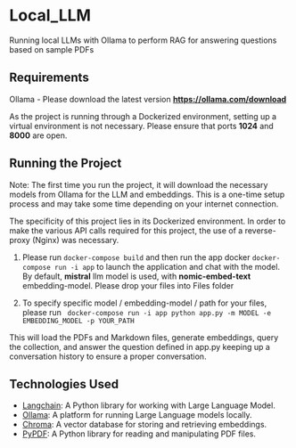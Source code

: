 # Local_LLM
Running local LLMs with Ollama to perform RAG for answering questions based on sample PDFs

## Requirements

Ollama - Please download the latest version **https://ollama.com/download**

As the project is running through a Dockerized environment, setting up a virtual environment is not necessary. Please ensure that ports **1024** and **8000** are open.

## Running the Project

Note: The first time you run the project, it will download the necessary models from Ollama for the LLM and embeddings. This is a one-time setup process and may take some time depending on your internet connection.

The specificity of this project lies in its Dockerized environment. In order to make the various API calls required for this project, the use of a reverse-proxy (Nginx) was necessary.

1. Please run ``` docker-compose build ``` and then run the app docker ```docker-compose run -i app``` to launch the application and chat with the model.
By default, **mistral** llm model is used, with **nomic-embed-text** embedding-model. Please drop your files into Files folder

2. To specify specific model / embedding-model / path for your files, please run ``` docker-compose run -i app python app.py -m MODEL -e EMBEDDING_MODEL -p YOUR_PATH``` 

This will load the PDFs and Markdown files, generate embeddings, query the collection, and answer the question defined in app.py keeping up a conversation history to ensure a proper conversation.

## Technologies Used

- [Langchain](https://python.langchain.com/docs/get_started/introduction): A Python library for working with Large Language Model.
- [Ollama](https://github.com/ollama/ollama): A platform for running Large Language models locally.
- [Chroma](https://docs.trychroma.com/): A vector database for storing and retrieving embeddings.
- [PyPDF](https://github.com/py-pdf/pypdf): A Python library for reading and manipulating PDF files.
